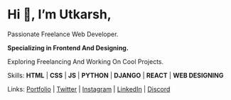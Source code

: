# Hi 👋, I’m Utkarsh,

Passionate Freelance Web Developer.

**Specializing in Frontend And Designing.**

Exploring Freelancing And Working On Cool Projects.

Skills: **HTML** | **CSS** | **JS** | **PYTHON** | **DJANGO** | **REACT** | **WEB DESIGNING**

Links: [Portfolio](https://utkarshsgithub.github.io/portfolio) | [Twitter](https://twitter.com/UtkarshCodes) | [Instagram](https://instagram.com/utkarshcodes) | [LinkedIn](https://instagram.com/utkarshcodes) | [Discord](https://discord.com/invite/ZsuaFHzvXB)
